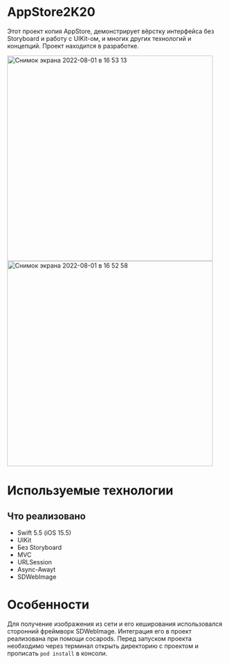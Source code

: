 # AppStore2K20

Этот проект копия AppStore, демонстрирует вёрстку интерфейса без Storyboard и работу с UIKit-ом, и многих других технологий и концепций. 
Проект находится в разработке.

<img width="475" alt="Снимок экрана 2022-08-01 в 16 53 13" src="https://user-images.githubusercontent.com/76389117/182370350-7687c09e-59c5-4a50-a6ff-82fc15ff1661.png">
<img width="475" alt="Снимок экрана 2022-08-01 в 16 52 58" src="https://user-images.githubusercontent.com/76389117/182370355-f801669a-c214-4214-b705-7ec8c5a0b9b9.png">

# Используемые технологии
## Что реализовано
- Swift 5.5 (iOS 15.5)
- UIKit
- Без Storyboard
- MVC
- URLSession
- Async-Awayt
- SDWebImage

# Особенности
Для получение изображения из сети и его кеширования использовался сторонний фреймворк SDWebImage. Интеграция его в проект реализована при помощи cocapods. 
Перед запуском проекта необходимо через терминал открыть директорию с проектом и прописать ```pod install``` в консоли.
